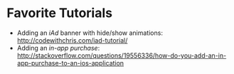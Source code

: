 Favorite Tutorials
==================

- Adding an *iAd* banner with hide/show animations: http://codewithchris.com/iad-tutorial/
- Adding an *in-app purchase*: http://stackoverflow.com/questions/19556336/how-do-you-add-an-in-app-purchase-to-an-ios-application